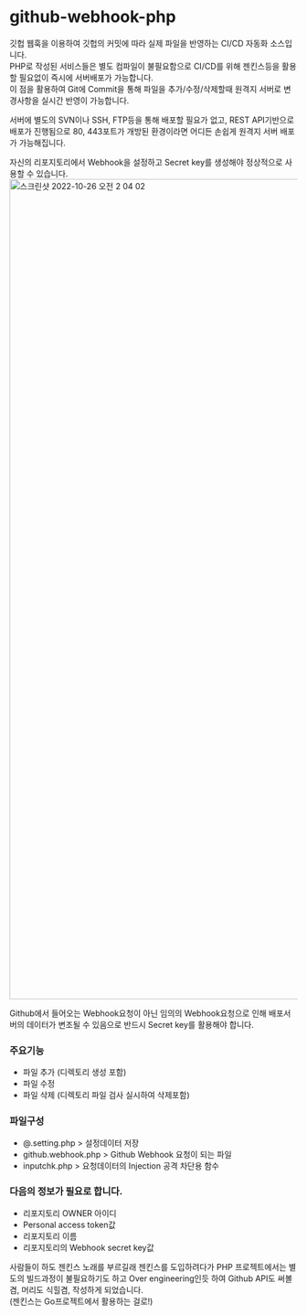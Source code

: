# github-webhook-php
깃헙 웹훅을 이용하여 깃헙의 커밋에 따라 실제 파일을 반영하는 CI/CD 자동화 소스입니다.  
PHP로 작성된 서비스들은 별도 컴파일이 불필요함으로 CI/CD를 위해 젠킨스등을 활용할 필요없이 즉시에 서버배포가 가능합니다.  
이 점을 활용하여 Git에 Commit을 통해 파일을 추가/수정/삭제할때 원격지 서버로 변경사항을 실시간 반영이 가능합니다.  
  
서버에 별도의 SVN이나 SSH, FTP등을 통해 배포할 필요가 없고, REST API기반으로 배포가 진행됨으로 80, 443포트가 개방된 환경이라면 어디든 손쉽게 원격지 서버 배포가 가능해집니다.  
  
  
자신의 리포지토리에서 Webhook을 설정하고 Secret key를 생성해야 정상적으로 사용할 수 있습니다.
<img width="1435" alt="스크린샷 2022-10-26 오전 2 04 02" src="https://user-images.githubusercontent.com/101985768/197838089-77055441-a948-4fc9-8652-414079121dc1.png">  
  
  
Github에서 들어오는 Webhook요청이 아닌 임의의 Webhook요청으로 인해 배포서버의 데이터가 변조될 수 있음으로 반드시 Secret key를 활용해야 합니다.
  
  
  
### 주요기능  
  
- 파일 추가 (디렉토리 생성 포함)  
- 파일 수정  
- 파일 삭제 (디렉토리 파일 검사 실시하여 삭제포함)  
  
  
  
### 파일구성
  
- @.setting.php > 설정데이터 저장  
- github.webhook.php > Github Webhook 요청이 되는 파일
- inputchk.php > 요청데이터의 Injection 공격 차단용 함수  
  
  
### 다음의 정보가 필요로 합니다.
  
- 리포지토리 OWNER 아이디  
- Personal access token값  
- 리포지토리 이름  
- 리포지토리의 Webhook secret key값  
  
   
  
  
  
사람들이 하도 젠킨스 노래를 부르길래 젠킨스를 도입하려다가 PHP 프로젝트에서는 별도의 빌드과정이 불필요하기도 하고 Over engineering인듯 하여 Github API도 써볼겸, 머리도 식힐겸, 작성하게 되었습니다.  
(젠킨스는 Go프로젝트에서 활용하는 걸로!)  